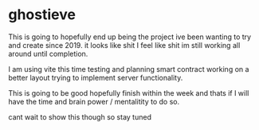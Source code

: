 # ghostieve

This is going to hopefully end up being the project ive been wanting to try and create since 2019. 
it looks like shit
I feel like shit 
im still working all around until completion.

I am using vite this time
testing and planning smart contract
working on a better layout 
trying to implement server functionality.


This is going to be good hopefully finish within the week and thats if I will have the time and brain power / mentalitity to do so.

cant wait to show this though so stay tuned
